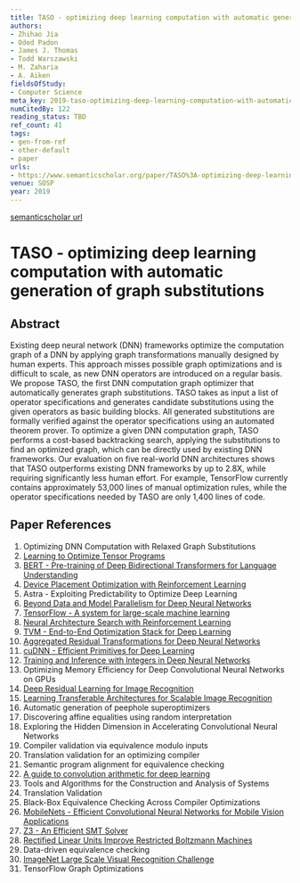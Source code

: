 ```yaml
---
title: TASO - optimizing deep learning computation with automatic generation of graph substitutions
authors:
- Zhihao Jia
- Oded Padon
- James J. Thomas
- Todd Warszawski
- M. Zaharia
- A. Aiken
fieldsOfStudy:
- Computer Science
meta_key: 2019-taso-optimizing-deep-learning-computation-with-automatic-generation-of-graph-substitutions
numCitedBy: 122
reading_status: TBD
ref_count: 41
tags:
- gen-from-ref
- other-default
- paper
urls:
- https://www.semanticscholar.org/paper/TASO%3A-optimizing-deep-learning-computation-with-of-Jia-Padon/80b362efee95c1759c6dab9219eb77ca3ee44475
venue: SOSP
year: 2019
---
```


[semanticscholar url](https://www.semanticscholar.org/paper/TASO%3A-optimizing-deep-learning-computation-with-of-Jia-Padon/80b362efee95c1759c6dab9219eb77ca3ee44475)

# TASO - optimizing deep learning computation with automatic generation of graph substitutions

## Abstract

Existing deep neural network (DNN) frameworks optimize the computation graph of a DNN by applying graph transformations manually designed by human experts. This approach misses possible graph optimizations and is difficult to scale, as new DNN operators are introduced on a regular basis. We propose TASO, the first DNN computation graph optimizer that automatically generates graph substitutions. TASO takes as input a list of operator specifications and generates candidate substitutions using the given operators as basic building blocks. All generated substitutions are formally verified against the operator specifications using an automated theorem prover. To optimize a given DNN computation graph, TASO performs a cost-based backtracking search, applying the substitutions to find an optimized graph, which can be directly used by existing DNN frameworks. Our evaluation on five real-world DNN architectures shows that TASO outperforms existing DNN frameworks by up to 2.8X, while requiring significantly less human effort. For example, TensorFlow currently contains approximately 53,000 lines of manual optimization rules, while the operator specifications needed by TASO are only 1,400 lines of code.

## Paper References

1. Optimizing DNN Computation with Relaxed Graph Substitutions
2. [Learning to Optimize Tensor Programs](2018-learning-to-optimize-tensor-programs.md)
3. [BERT - Pre-training of Deep Bidirectional Transformers for Language Understanding](2019-bert-pre-training-of-deep-bidirectional-transformers-for-language-understanding.md)
4. [Device Placement Optimization with Reinforcement Learning](2017-device-placement-optimization-with-reinforcement-learning.md)
5. Astra - Exploiting Predictability to Optimize Deep Learning
6. [Beyond Data and Model Parallelism for Deep Neural Networks](2019-beyond-data-and-model-parallelism-for-deep-neural-networks.md)
7. [TensorFlow - A system for large-scale machine learning](2016-tensorflow.md)
8. [Neural Architecture Search with Reinforcement Learning](2017-neural-architecture-search-with-reinforcement-learning.md)
9. [TVM - End-to-End Optimization Stack for Deep Learning](2018-tvm-stack.md)
10. [Aggregated Residual Transformations for Deep Neural Networks](2017-aggregated-residual-transformations-for-deep-neural-networks.md)
11. [cuDNN - Efficient Primitives for Deep Learning](2014-cudnn-efficient-primitives-for-deep-learning.md)
12. [Training and Inference with Integers in Deep Neural Networks](2018-training-and-inference-with-integers-in-deep-neural-networks.md)
13. Optimizing Memory Efficiency for Deep Convolutional Neural Networks on GPUs
14. [Deep Residual Learning for Image Recognition](2016-deep-residual-learning-for-image-recognition.md)
15. [Learning Transferable Architectures for Scalable Image Recognition](2018-learning-transferable-architectures-for-scalable-image-recognition.md)
16. Automatic generation of peephole superoptimizers
17. Discovering affine equalities using random interpretation
18. Exploring the Hidden Dimension in Accelerating Convolutional Neural Networks
19. Compiler validation via equivalence modulo inputs
20. Translation validation for an optimizing compiler
21. Semantic program alignment for equivalence checking
22. [A guide to convolution arithmetic for deep learning](2016-a-guide-to-convolution-arithmetic-for-deep-learning.md)
23. Tools and Algorithms for the Construction and Analysis of Systems
24. Translation Validation
25. Black-Box Equivalence Checking Across Compiler Optimizations
26. [MobileNets - Efficient Convolutional Neural Networks for Mobile Vision Applications](2017-mobilenets-efficient-convolutional-neural-networks-for-mobile-vision-applications.md)
27. [Z3 - An Efficient SMT Solver](2008-z3-an-efficient-smt-solver.md)
28. [Rectified Linear Units Improve Restricted Boltzmann Machines](2010-rectified-linear-units-improve-restricted-boltzmann-machines.md)
29. Data-driven equivalence checking
30. [ImageNet Large Scale Visual Recognition Challenge](2015-imagenet-large-scale-visual-recognition-challenge.md)
31. TensorFlow Graph Optimizations
